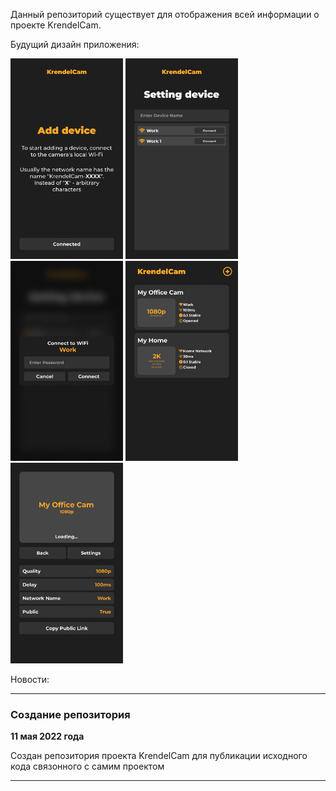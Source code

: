 Данный репозиторий существует для отображения всей информации о проекте KrendelCam. 

Будущий дизайн приложения:

<img src="mobile-app/design/latest/KCam%20APP%20-%20Add%20Device%20-%201.png" width="180px"> <img src="mobile-app/design/latest/KCam APP - Add Device - 2.png" width="180px"> <img src="mobile-app/design/latest/KCam APP - Add Device - 3.png" width="180px"> <img src="mobile-app/design/latest/KCam APP - Home.png" width="180px"> <img src="mobile-app/design/latest/KCam APP - View.png" width="180px">

Новости:



<hr>

### Создание репозитория

__11 мая 2022 года__

Создан репозитория проекта KrendelCam для публикации исходного кода связонного с самим проектом
<hr>
